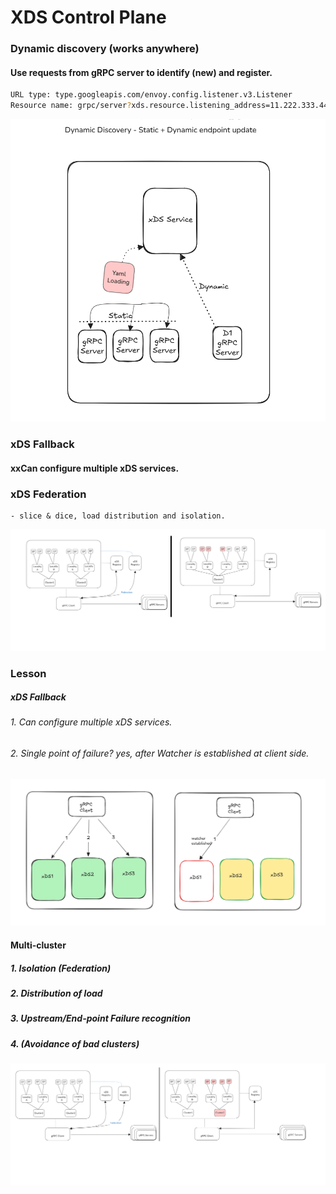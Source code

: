 # XDS Control Plane


### Dynamic discovery (works anywhere)
#### Use requests from gRPC server to identify (new) and register. 
```sh
URL type: type.googleapis.com/envoy.config.listener.v3.Listener
Resource name: grpc/server?xds.resource.listening_address=11.222.333.444:5555"
```
![alt text](Dynamic_Discovery.png)


### xDS Fallback
#### xxCan configure multiple xDS services.

### xDS Federation
    - slice & dice, load distribution and isolation. 
![alt text](grouping_multi_cluster.png)


### Lesson
##### xDS Fallback
###### 1. Can configure multiple xDS services.
###### 2. Single point of failure?  yes, after Watcher is established at client side. 
![alt text](multiple_xDS.png)

#### Multi-cluster
##### 1. Isolation (Federation)
##### 2. Distribution of load
##### 3. Upstream/End-point Failure recognition 
##### 4. (Avoidance of bad clusters)
![alt text](grouping_bad_cluster.png)
